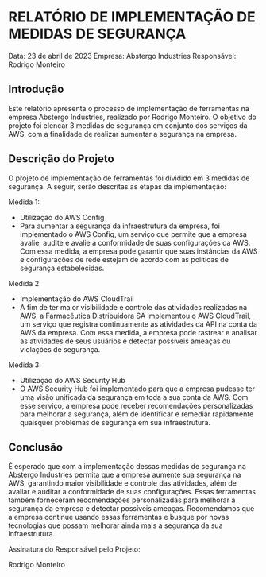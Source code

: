 # RELATÓRIO DE IMPLEMENTAÇÃO DE MEDIDAS DE SEGURANÇA

Data: 23 de abril de 2023
Empresa: Abstergo Industries 
Responsável: Rodrigo Monteiro

## Introdução
Este relatório apresenta o processo de implementação de ferramentas na empresa Abstergo Industries, realizado por Rodrigo Monteiro. O objetivo do projeto foi elencar 3 medidas de segurança em conjunto dos serviços da AWS, com a finalidade de realizar aumentar a segurança na empresa.

## Descrição do Projeto
O projeto de implementação de ferramentas foi dividido em 3 medidas de segurança. A seguir, serão descritas as etapas da implementação:

Medida 1: 
- Utilização do AWS Config
- Para aumentar a segurança da infraestrutura da empresa, foi implementado o AWS Config, um serviço que permite que a empresa avalie, audite e avalie a conformidade de suas configurações da AWS. Com essa medida, a empresa pode garantir que suas instâncias da AWS e configurações de rede estejam de acordo com as políticas de segurança estabelecidas.

Medida 2: 
- Implementação do AWS CloudTrail
- A fim de ter maior visibilidade e controle das atividades realizadas na AWS, a Farmacêutica Distribuidora SA implementou o AWS CloudTrail, um serviço que registra continuamente as atividades da API na conta da AWS da empresa. Com essa medida, a empresa pode rastrear e analisar as atividades de seus usuários e detectar possíveis ameaças ou violações de segurança.

Medida 3: 
- Utilização do AWS Security Hub
- O AWS Security Hub foi implementado para que a empresa pudesse ter uma visão unificada da segurança em toda a sua conta da AWS. Com esse serviço, a empresa pode receber recomendações personalizadas para melhorar a segurança, além de identificar e remediar rapidamente quaisquer problemas de segurança em sua infraestrutura.


## Conclusão
É esperado que com a implementação dessas medidas de segurança na Abstergo Industries permita que a empresa aumente sua segurança na AWS, garantindo maior visibilidade e controle das atividades, além de avaliar e auditar a conformidade de suas configurações. Essas ferramentas também forneceram recomendações personalizadas para melhorar a segurança da empresa e detectar possíveis ameaças. Recomendamos que a empresa continue usando essas ferramentas e busque por novas tecnologias que possam melhorar ainda mais a segurança da sua infraestrutura.

Assinatura do Responsável pelo Projeto:

Rodrigo Monteiro
